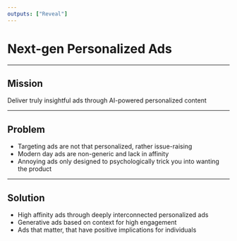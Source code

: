 ```yaml
---
outputs: ["Reveal"]
---
```


# Next-gen Personalized Ads

---

## Mission

Deliver truly insightful ads through AI-powered personalized content

---

## Problem

- Targeting ads are not that personalized, rather issue-raising
- Modern day ads are non-generic and lack in affinity
- Annoying ads only designed to psychologically trick you into wanting the product

---

## Solution

- High affinity ads through deeply interconnected personalized ads
- Generative ads based on context for high engagement
- Ads that matter, that have positive implications for individuals

